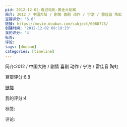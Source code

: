 ```yaml
---
pid: 2012-12-02-看过电影-黄金大劫案
简介: 2012 / 中国大陆 / 剧情 喜剧 动作 / 宁浩 / 雷佳音 陶虹
豆瓣评分: '6.8'
链接: https://movie.douban.com/subject/6080775/
创建时间: '2012-12-02 08:19:23'
我的评分: '4'
标签:
评论:
tags: [douban]
categories: [timeline]
---
```

简介:2012 / 中国大陆 / 剧情 喜剧 动作 / 宁浩 / 雷佳音 陶虹

豆瓣评分:6.8

[链接](https://movie.douban.com/subject/6080775/)

我的评分:4

标签:

评论:

